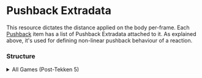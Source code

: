 # Pushback Extradata
This resource dictates the distance applied on the body per-frame. Each [Pushback](../Pushback/) item has a list of Pushback Extradata attached to it. As explained above, it's used for defining non-linear pushback behaviour of a reaction.

### Structure
<details>
  <summary>All Games (Post-Tekken 5)</summary>

```cpp
struct tk_pushback_extradata
{
  int16_t displacement; // Can be both +ve and -ve
};
```
</details>
<br/>
